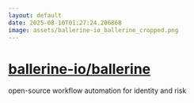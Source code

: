 ```yaml
---
layout: default
date: 2025-08-10T01:27:24.206868
image: assets/ballerine-io_ballerine_cropped.png
---
```


# [ballerine-io/ballerine](https://github.com/ballerine-io/ballerine)

open-source workflow automation for identity and risk
